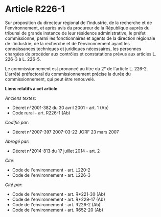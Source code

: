 # Article R226-1

Sur proposition du directeur régional de l'industrie, de la recherche et de l'environnement, et après avis du procureur de la
République auprès du tribunal de grande instance de leur résidence administrative, le préfet commissionne, parmi les
fonctionnaires et agents de la direction régionale de l'industrie, de la recherche et de l'environnement ayant les
connaissances techniques et juridiques nécessaires, les personnes chargées de procéder aux contrôles et constatations prévus
aux articles L. 226-3 à L. 226-5. 

Le commissionnement est prononcé au titre du 2° de l'article L. 226-2. L'arrêté préfectoral du commissionnement précise la
durée du commissionnement, qui peut être renouvelé.

**Liens relatifs à cet article**

_Anciens textes_:

  - Décret n°2001-382 du 30 avril 2001 - art. 1 (Ab)
  - Code rural - art. R226-1 (Ab)

_Codifié par_:

  - Décret n°2007-397 2007-03-22 JORF 23 mars 2007

_Abrogé par_:

  - Décret n°2014-813 du 17 juillet 2014 - art. 2

_Cite_:

  - Code de l'environnement - art. L220-2
  - Code de l'environnement - art. L226-3

_Cité par_:

  - Code de l'environnement - art. R*221-30 (Ab)
  - Code de l'environnement - art. R*229-17 (Ab)
  - Code de l'environnement - art. R226-2 (Ab)
  - Code de l'environnement - art. R652-20 (Ab)
